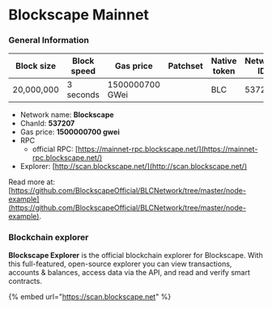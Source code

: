 # Blockscape Mainnet

### General Information

| Block size | Block speed | Gas price          | Patchset | Native token | Network ID |
| ---------- | ----------- | ------------------ | -------- | ------------ | ---------- |
| 20,000,000 | 3 seconds   | 1500000700 GWei    |          | BLC          |      537207|

* Network name: **Blockscape**
* ChanId: **537207**
* Gas price: **1500000700 gwei**
* RPC
  * official RPC: [https://mainnet-rpc.blockscape.net/](https://mainnet-rpc.blockscape.net/)​
* Explorer: [http://scan.blockscape.net/](http://scan.blockscape.net/)​

Read more at: [https://github.com/BlockscapeOfficial/BLCNetwork/tree/master/node-example](https://github.com/BlockscapeOfficial/BLCNetwork/tree/master/node-example).

### Blockchain explorer

**Blockscape Explorer** is the official blockchain explorer for Blockscape. With this full-featured, open-source explorer you can view transactions, accounts & balances, access data via the API, and read and verify smart contracts.

{% embed url="https://scan.blockscape.net" %}

###
